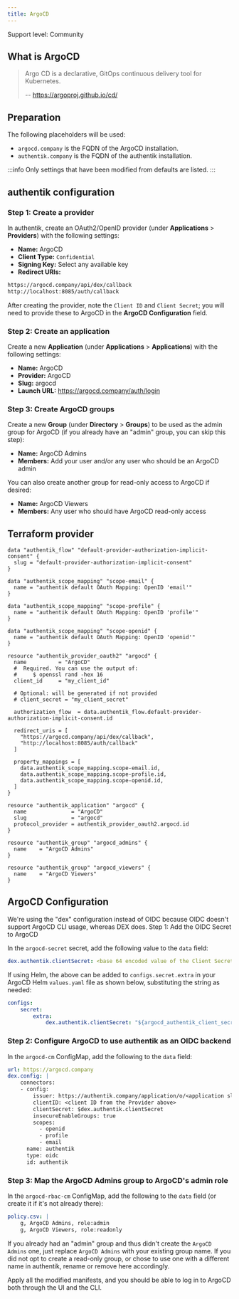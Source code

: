 ```yaml
---
title: ArgoCD
---
```


<span class="badge badge--secondary">Support level: Community</span>

## What is ArgoCD

> Argo CD is a declarative, GitOps continuous delivery tool for Kubernetes.
>
> -- https://argoproj.github.io/cd/

## Preparation

The following placeholders will be used:

-   `argocd.company` is the FQDN of the ArgoCD installation.
-   `authentik.company` is the FQDN of the authentik installation.

:::info
Only settings that have been modified from defaults are listed.
:::

## authentik configuration

### Step 1: Create a provider

In authentik, create an OAuth2/OpenID provider (under **Applications** > **Providers**) with the following settings:

-   **Name:** ArgoCD
-   **Client Type:** `Confidential`
-   **Signing Key:** Select any available key
-   **Redirect URIs:**

```md
https://argocd.company/api/dex/callback
http://localhost:8085/auth/callback
```

After creating the provider, note the `Client ID` and `Client Secret`; you will need to provide these to ArgoCD in the **ArgoCD Configuration** field.

### Step 2: Create an application

Create a new **Application** (under **Applications** > **Applications**) with the following settings:

-   **Name:** ArgoCD
-   **Provider:** ArgoCD
-   **Slug:** argocd
-   **Launch URL:** https://argocd.company/auth/login

### Step 3: Create ArgoCD groups

Create a new **Group** (under **Directory** > **Groups**) to be used as the admin group for ArgoCD (if you already have an "admin" group, you can skip this step):

-   **Name:** ArgoCD Admins
-   **Members:** Add your user and/or any user who should be an ArgoCD admin

You can also create another group for read-only access to ArgoCD if desired:

-   **Name:** ArgoCD Viewers
-   **Members:** Any user who should have ArgoCD read-only access

## Terraform provider

```hcl
data "authentik_flow" "default-provider-authorization-implicit-consent" {
  slug = "default-provider-authorization-implicit-consent"
}

data "authentik_scope_mapping" "scope-email" {
  name = "authentik default OAuth Mapping: OpenID 'email'"
}

data "authentik_scope_mapping" "scope-profile" {
  name = "authentik default OAuth Mapping: OpenID 'profile'"
}

data "authentik_scope_mapping" "scope-openid" {
  name = "authentik default OAuth Mapping: OpenID 'openid'"
}

resource "authentik_provider_oauth2" "argocd" {
  name          = "ArgoCD"
  #  Required. You can use the output of:
  #     $ openssl rand -hex 16
  client_id     = "my_client_id"

  # Optional: will be generated if not provided
  # client_secret = "my_client_secret"

  authorization_flow  = data.authentik_flow.default-provider-authorization-implicit-consent.id

  redirect_uris = [
    "https://argocd.company/api/dex/callback",
    "http://localhost:8085/auth/callback"
  ]

  property_mappings = [
    data.authentik_scope_mapping.scope-email.id,
    data.authentik_scope_mapping.scope-profile.id,
    data.authentik_scope_mapping.scope-openid.id,
  ]
}

resource "authentik_application" "argocd" {
  name              = "ArgoCD"
  slug              = "argocd"
  protocol_provider = authentik_provider_oauth2.argocd.id
}

resource "authentik_group" "argocd_admins" {
  name    = "ArgoCD Admins"
}

resource "authentik_group" "argocd_viewers" {
  name    = "ArgoCD Viewers"
}
```

## ArgoCD Configuration

We're using the "dex" configuration instead of OIDC because OIDC doesn't support ArgoCD CLI usage, whereas DEX does.
Step 1: Add the OIDC Secret to ArgoCD

In the `argocd-secret` secret, add the following value to the `data` field:

```yaml
dex.authentik.clientSecret: <base 64 encoded value of the Client Secret from the Provider above>
```

If using Helm, the above can be added to `configs.secret.extra` in your ArgoCD Helm `values.yaml` file as shown below, substituting the string as needed:

```yaml
configs:
    secret:
        extra:
            dex.authentik.clientSecret: "${argocd_authentik_client_secret}"
```

### Step 2: Configure ArgoCD to use authentik as an OIDC backend

In the `argocd-cm` ConfigMap, add the following to the `data` field:

```yaml
url: https://argocd.company
dex.config: |
    connectors:
    - config:
        issuer: https://authentik.company/application/o/<application slug defined in step 2>/
        clientID: <client ID from the Provider above>
        clientSecret: $dex.authentik.clientSecret
        insecureEnableGroups: true
        scopes:
          - openid
          - profile
          - email
      name: authentik
      type: oidc
      id: authentik
```

### Step 3: Map the ArgoCD Admins group to ArgoCD's admin role

In the `argocd-rbac-cm` ConfigMap, add the following to the `data` field (or create it if it's not already there):

```yaml
policy.csv: |
    g, ArgoCD Admins, role:admin
    g, ArgoCD Viewers, role:readonly
```

If you already had an "admin" group and thus didn't create the `ArgoCD Admins` one, just replace `ArgoCD Admins` with your existing group name. If you did not opt to create a read-only group, or chose to use one with a different name in authentik, rename or remove here accordingly.

Apply all the modified manifests, and you should be able to log in to ArgoCD both through the UI and the CLI.
